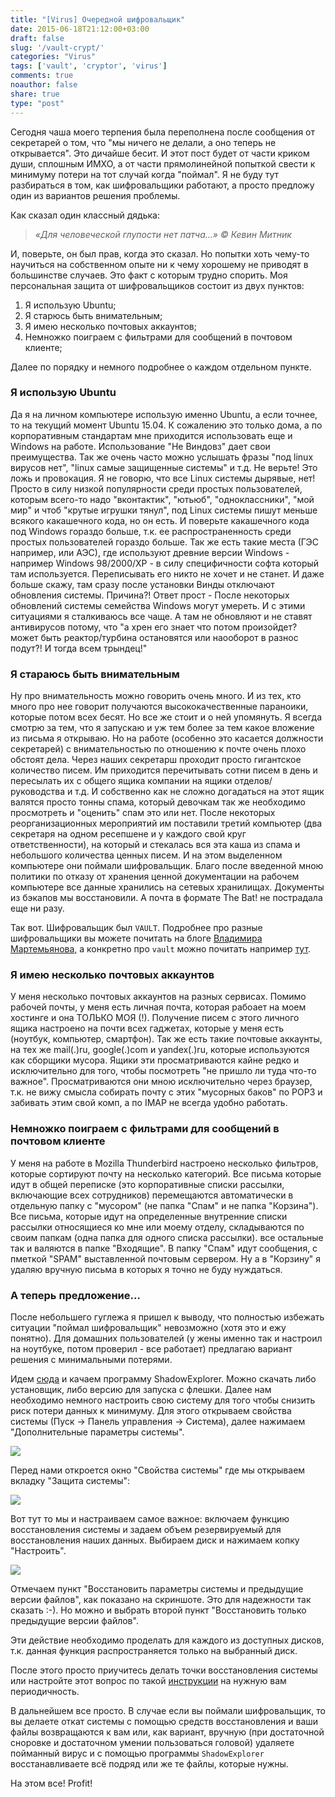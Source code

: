 ```yaml
---
title: "[Virus] Очередной шифровальщик"
date: 2015-06-18T21:12:00+03:00
draft: false
slug: '/vault-crypt/'
categories: "Virus"
tags: ['vault', 'cryptor', 'virus']
comments: true
noauthor: false
share: true
type: "post"
---
```


Сегодня чаша моего терпения была переполнена после сообщения от секретарей о том, что "мы ничего не делали, а оно теперь не открывается". Это дичайше бесит. И этот пост будет от части криком души, сплошным ИМХО, а от части прямолинейной попыткой свести к минимуму потери на тот случай когда "поймал". Я не буду тут разбираться в том, как шифровальщики работают, а просто предложу один из вариантов решения проблемы.

Как сказал один классный дядька:

> *«Для человеческой глупости нет патча…» © Кевин Митник*

И, поверьте, он был прав, когда это сказал. Но попытки хоть чему-то научиться на собственном опыте ни к чему хорошему не приводят в большинстве случаев. Это факт с которым трудно спорить. Моя персональная защита от шифровальщиков состоит из двух пунктов:

1.  Я использую Ubuntu;
2.  Я старюсь быть внимательным;
3.  Я имею несколько почтовых аккаунтов;
4.  Немножко поиграем с фильтрами для сообщений в почтовом клиенте;

Далее по порядку и немного подробнее о каждом отдельном пункте.

### **Я использую Ubuntu**

Да я на личном компьютере использую именно Ubuntu, а если точнее, то на текущий момент Ubuntu 15.04. К сожалению это только дома, а по корпоративным стандартам мне приходится использовать еще и Windows на работе. Использование "Не Виндовз" дает свои преимущества. Так же очень часто можно услышать фразы "под linux вирусов нет", "linux самые защищенные системы" и т.д. Не верьте! Это ложь и провокация. Я не говорю, что все Linux системы дырявые, нет! Просто в силу низкой популярности среди простых пользователей, которым всего-то надо "вконтактик", "ютьюб", "одноклассники", "мой мир" и чтоб "крутые игрушки тянул", под Linux системы пишут меньше всякого какашечного кода, но он есть. И поверьте какашечного кода под Windows гораздо больше, т.к. ее распространенность среди простых пользователей гораздо больше. Так же есть такие места (ГЭС например, или АЭС), где используют древние версии Windows - например Windows 98/2000/XP - в силу специфичности софта который там используется. Переписывать его никто не хочет и не станет. И даже больше скажу, там сразу после установки Винды отключают обновления системы. Причина?! Ответ прост - После некоторых обновлений системы семейства Windows могут умереть. И с этими ситуациями я сталкиваюсь все чаще. А там не обновляют и не ставят антивирусов потому, что "а хрен его знает что потом произойдет? может быть реактор/турбина остановятся или наооборот в разнос подут?! И тогда всем трындец!"

### **Я стараюсь быть внимательным**

Ну про внимательность можно говорить очень много. И из тех, кто много про нее говорит получаются высококачественные параноики, которые потом всех бесят. Но все же стоит и о ней упомянуть. Я всегда смотрю за тем, что я запускаю и уж тем более за тем какое вложение из письма я открываю. Но на работе (особенно это касается должности секретарей) с внимательностью по отношению к почте очень плохо обстоят дела. Через наших секретарш проходит просто гигантское количество писем. Им приходится перечитывать сотни писем в день и пересылать их с общего ящика компании на ящики отделов/руководства и т.д. И собственно как не сложно догадаться на этот ящик валятся просто тонны спама, который девочкам так же необходимо просмотреть и "оценить" спам это или нет. После некоторых реорганизационных мероприятий им поставили третий компьютер (два секретаря на одном ресепшене и у каждого свой круг ответственности), на который и стекалась вся эта каша из спама и небольшого количества ценных писем. И на этом выделенном компьютере они поймали шифровальщик. Благо после введенной мною политики по отказу от хранения ценной документации на рабочем компьютере все данные хранились на сетевых хранилищах. Документы из бэкапов мы восстановили. А почта в формате The Bat! не пострадала еще ни разу.

Так вот. Шифровальщик был `VAULT`. Подробнее про разные шифровальщики вы можете почитать на блоге [Владимира Мартемьянова,](http://vmartyanov.ru/) а конкретно про `vault` можно почитать например [тут](http://forum.drweb.com/index.php?showtopic=320137).

### **Я имею несколько почтовых аккаунтов**

У меня несколько почтовых аккаунтов на разных сервисах. Помимо рабочей почты, у меня есть личная почта, которая рабоает на моем хостинге и она ТОЛЬКО МОЯ (!). Получение писем с этого личного ящика настроено на почти всех гаджетах, которые у меня есть (ноутбук, компьютер, смартфон). Так же есть такие почтовые аккаунты, на тех же mail(.)ru, google(.)com и yandex(.)ru, которые используются как сборщики мусора. Ящики эти просматриваются кайне редко и исключительно для того, чтобы посмотреть "не пришло ли туда что-то важное". Просматриваются они мною исключительно через браузер, т.к. не вижу смысла собирать почту с этих "мусорных баков" по POP3 и забивать этим свой комп, а по IMAP не всегда удобно работать.

### **Немножко поиграем с фильтрами для сообщений в почтовом клиенте**

У меня на работе в Mozilla Thunderbird настроено несколько фильтров, которые сортируют почту на несколько категорий. Все письма которые идут в общей переписке (это корпоративные списки рассылки, включающие всех сотрудников) перемещаются автоматически в отдельную папку с "мусором" (не папка "Спам" и не папка "Корзина"). Все письма, которые идут на определенные внутренние списки рассылки относящиеся ко мне или моему отделу, складываются по своим папкам (одна папка для одного списка рассылки). все остальные так и валяются в папке "Входящие". В папку "Спам" идут сообщения, с пметкой "SPAM" выставленной почтовым сервером. Ну а в "Корзину" я удаляю вручную письма в которых я точно не буду нуждаться.

### **А теперь предложение...**

После небольшего гуглежа я пришел к выводу, что полностью избежать ситуации "поймал шифровальщик" невозможно (хотя это и ежу понятно). Для домашних пользователей (у жены именно так и настроил на ноутбуке, потом проверил - все работает) предлагаю вариант решения с минимальными потерями.

Идем [сюда](http://www.shadowexplorer.com/downloads.html) и качаем программу ShadowExplorer. Можно скачать либо установщик, либо версию для запуска с флешки. Далее нам необходимо немного настроить свою систему для того чтобы снизить риск потери данных к минимуму. Для этого открываем свойства системы (Пуск -> Панель управления -> Система), далее нажимаем "Дополнительные параметры системы".

![](https://jtprog.ru/wp-content/uploads/2015/06/SysInfo.png)

Перед нами откроется окно "Свойства системы" где мы открываем вкладку "Защита системы":

![](https://jtprog.ru/wp-content/uploads/2015/06/SysInfo2.png)

Вот тут то мы и настраиваем самое важное: включаем функцию восстановления системы и задаем объем резервируемый для восстановления наших данных. Выбираем диск и нажимаем копку "Настроить".

![](https://jtprog.ru/wp-content/uploads/2015/06/SysInfo3.png)

Отмечаем пункт "Восстановить параметры системы и предыдущие версии файлов", как показано на скриншоте. Это для надежности так сказать :-). Но можно и выбрать второй пункт "Восстановить только предыдущие версии файлов".

Эти действие необходимо проделать для каждого из доступных дисков, т.к. данная функция распространяется только на выбранный диск.

После этого просто приучитесь делать точки восстановления системы или настройте этот вопрос по такой [инструкции](https://jtprog.ru/windows-restore-point/) на нужную вам периодичность.

В дальнейшем все просто. В случае если вы поймали шифровальщик, то вы делаете откат системы с помощью средств восстановления и ваши файлы возвращаются к вам или, как вариант, вручную (при достаточной сноровке и достаточном умении пользоваться головой) удаляете пойманный вирус и с помощью программы `ShadowExplorer` восстанавливаете всё подряд или же те файлы, которые нужны.

На этом все! Profit!
